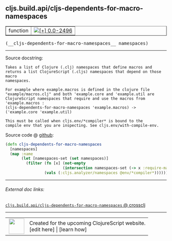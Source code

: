 ## cljs.build.api/cljs-dependents-for-macro-namespaces



 <table border="1">
<tr>
<td>function</td>
<td><a href="https://github.com/cljsinfo/cljs-api-docs/tree/0.0-2496"><img valign="middle" alt="[+] 0.0-2496" title="Added in 0.0-2496" src="https://img.shields.io/badge/+-0.0--2496-lightgrey.svg"></a> </td>
</tr>
</table>


 <samp>
(__cljs-dependents-for-macro-namespaces__ namespaces)<br>
</samp>

---





Source docstring:

```
Takes a list of Clojure (.clj) namespaces that define macros and
returns a list ClojureScript (.cljs) namespaces that depend on those macro
namespaces.

For example where example.macros is defined in the clojure file
"example/macros.clj" and both 'example.core and 'example.util are
ClojureScript namespaces that require and use the macros from
'example.macros :
(cljs-dependents-for-macro-namespaces 'example.macros) ->
('example.core 'example.util)

This must be called when cljs.env/*compiler* is bound to the
compile env that you are inspecting. See cljs.env/with-compile-env.
```


Source code @ [github](https://github.com/clojure/clojurescript/blob/r2719/src/clj/cljs/build/api.clj#L45-L64):

```clj
(defn cljs-dependents-for-macro-namespaces
  [namespaces]
  (map :name
       (let [namespaces-set (set namespaces)]
         (filter (fn [x] (not-empty
                         (intersection namespaces-set (-> x :require-macros vals set))))
                 (vals (:cljs.analyzer/namespaces @env/*compiler*))))))
```

<!--
Repo - tag - source tree - lines:

 <pre>
clojurescript @ r2719
└── src
    └── clj
        └── cljs
            └── build
                └── <ins>[api.clj:45-64](https://github.com/clojure/clojurescript/blob/r2719/src/clj/cljs/build/api.clj#L45-L64)</ins>
</pre>

-->

---



###### External doc links:

[`cljs.build.api/cljs-dependents-for-macro-namespaces` @ crossclj](http://crossclj.info/fun/cljs.build.api/cljs-dependents-for-macro-namespaces.html)<br>

---

 <table>
<tr><td>
<img valign="middle" align="right" width="48px" src="http://i.imgur.com/Hi20huC.png">
</td><td>
Created for the upcoming ClojureScript website.<br>
[edit here] | [learn how]
</td></tr></table>

[edit here]:https://github.com/cljsinfo/cljs-api-docs/blob/master/cljsdoc/cljs.build.api/cljs-dependents-for-macro-namespaces.cljsdoc
[learn how]:https://github.com/cljsinfo/cljs-api-docs/wiki/cljsdoc-files

<!--

This information was too distracting to show to readers, but I'll leave it
commented here since it is helpful to:

- pretty-print the data used to generate this document
- and show how to retrieve that data



The API data for this symbol:

```clj
{:ns "cljs.build.api",
 :name "cljs-dependents-for-macro-namespaces",
 :signature ["[namespaces]"],
 :history [["+" "0.0-2496"]],
 :type "function",
 :full-name-encode "cljs.build.api/cljs-dependents-for-macro-namespaces",
 :source {:code "(defn cljs-dependents-for-macro-namespaces\n  [namespaces]\n  (map :name\n       (let [namespaces-set (set namespaces)]\n         (filter (fn [x] (not-empty\n                         (intersection namespaces-set (-> x :require-macros vals set))))\n                 (vals (:cljs.analyzer/namespaces @env/*compiler*))))))",
          :title "Source code",
          :repo "clojurescript",
          :tag "r2719",
          :filename "src/clj/cljs/build/api.clj",
          :lines [45 64]},
 :full-name "cljs.build.api/cljs-dependents-for-macro-namespaces",
 :docstring "Takes a list of Clojure (.clj) namespaces that define macros and\nreturns a list ClojureScript (.cljs) namespaces that depend on those macro\nnamespaces.\n\nFor example where example.macros is defined in the clojure file\n\"example/macros.clj\" and both 'example.core and 'example.util are\nClojureScript namespaces that require and use the macros from\n'example.macros :\n(cljs-dependents-for-macro-namespaces 'example.macros) ->\n('example.core 'example.util)\n\nThis must be called when cljs.env/*compiler* is bound to the\ncompile env that you are inspecting. See cljs.env/with-compile-env."}

```

Retrieve the API data for this symbol:

```clj
;; from Clojure REPL
(require '[clojure.edn :as edn])
(-> (slurp "https://raw.githubusercontent.com/cljsinfo/cljs-api-docs/catalog/cljs-api.edn")
    (edn/read-string)
    (get-in [:symbols "cljs.build.api/cljs-dependents-for-macro-namespaces"]))
```

-->
